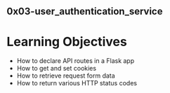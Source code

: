 ## 0x03-user_authentication_service

# Learning Objectives

 - How to declare API routes in a Flask app
 - How to get and set cookies
 - How to retrieve request form data
 - How to return various HTTP status codes
